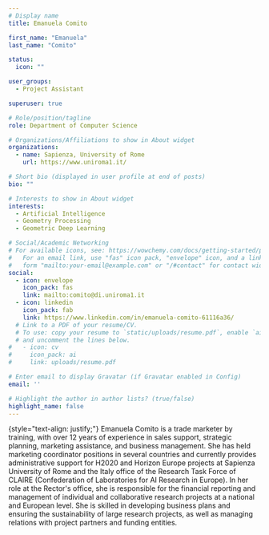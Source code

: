 ```yaml
---
# Display name
title: Emanuela Comito

first_name: "Emanuela"
last_name: "Comito"

status:
  icon: ""

user_groups:
  - Project Assistant

superuser: true

# Role/position/tagline
role: Department of Computer Science

# Organizations/Affiliations to show in About widget
organizations:
  - name: Sapienza, University of Rome
    url: https://www.uniroma1.it/

# Short bio (displayed in user profile at end of posts)
bio: ""

# Interests to show in About widget
interests:
  - Artificial Intelligence
  - Geometry Processing
  - Geometric Deep Learning

# Social/Academic Networking
# For available icons, see: https://wowchemy.com/docs/getting-started/page-builder/#icons
#   For an email link, use "fas" icon pack, "envelope" icon, and a link in the
#   form "mailto:your-email@example.com" or "/#contact" for contact widget.
social:
  - icon: envelope
    icon_pack: fas
    link: mailto:comito@di.uniroma1.it
  - icon: linkedin
    icon_pack: fab
    link: https://www.linkedin.com/in/emanuela-comito-61116a36/
  # Link to a PDF of your resume/CV.
  # To use: copy your resume to `static/uploads/resume.pdf`, enable `ai` icons in `params.yaml`,
  # and uncomment the lines below.
#   - icon: cv
#     icon_pack: ai
#     link: uploads/resume.pdf

# Enter email to display Gravatar (if Gravatar enabled in Config)
email: ''

# Highlight the author in author lists? (true/false)
highlight_name: false
---
```


{style="text-align: justify;"}
Emanuela Comito is a trade marketer by training, with over 12 years of experience in sales support, strategic planning, marketing assistance, and business management. She has held marketing coordinator positions in several countries and currently provides administrative support for H2020 and Horizon Europe projects at Sapienza University of Rome and the Italy office of the Research Task Force of CLAIRE (Confederation of Laboratories for AI Research in Europe). In her role at the Rector's office, she is responsible for the financial reporting and management of individual and collaborative research projects at a national and European level. She is skilled in developing business plans and ensuring the sustainability of large research projects, as well as managing relations with project partners and funding entities.
